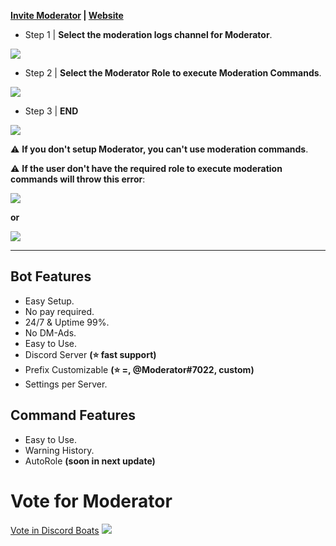 **[Invite Moderator](https://discordapp.com/oauth2/authorize?client_id=522129012122845195&scope=bot&permissions=67185670) | [Website](https://lem-moderation.glitch.me/)**

- Step 1 | **Select the moderation logs channel for Moderator**.

![](https://i.imgur.com/0dJEpmV.png)

- Step 2 | **Select the Moderator Role to execute Moderation Commands**.

![](https://i.imgur.com/WbzcuqS.png)

- Step 3 | **END**

![](https://i.imgur.com/JXxFCHU.png)

⚠ **If you don't setup Moderator, you can't use moderation commands**.

⚠ **If the user don't have the required role to execute moderation commands will throw this error**:

![](https://i.imgur.com/IrBuRTM.png)

**or**

![](https://i.imgur.com/rkVKb4l.png)

---

## **Bot Features**

- Easy Setup.
- No pay required.
- 24/7 & Uptime 99%.
- No DM-Ads.
- Easy to Use.
- Discord Server **(⭐ fast support)**
- Prefix Customizable **(⭐ =, @Moderator#7022, custom)**
- Settings per Server.

## **Command Features**

- Easy to Use.
- Warning History.
- AutoRole **(soon in next update)**

# Vote for Moderator

[Vote in Discord Boats](https://discord.boats/bot/522129012122845195#)
![](https://discord.boats/api/widget/522129012122845195)

